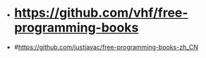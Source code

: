 - # https://github.com/vhf/free-programming-books
- #https://github.com/justjavac/free-programming-books-zh_CN